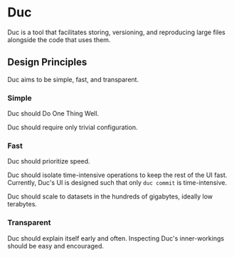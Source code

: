 # Duc

Duc is a tool that facilitates storing, versioning, and reproducing large files
alongside the code that uses them.

## Design Principles

Duc aims to be simple, fast, and transparent.

### Simple

Duc should Do One Thing Well.

Duc should require only trivial configuration.

### Fast

Duc should prioritize speed.

Duc should isolate time-intensive operations to keep the rest of the UI fast.
Currently, Duc's UI is designed such that only `duc commit` is time-intensive.

Duc should scale to datasets in the hundreds of gigabytes, ideally low
terabytes.

### Transparent

Duc should explain itself early and often. Inspecting Duc's inner-workings
should be easy and encouraged.
